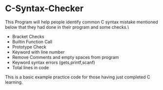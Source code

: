 # C-Syntax-Checker
This Program will help people identify common C syntax mistake mentioned below that they had done in their program and some checks.\
 - Bracket Checks
 - Builtin Function Call
 - Prototype Check
 - Keyword with line number
 - Remove Comments and empty spaces from program
 - Keyword syntax errors (gets,printf,scanf)
 - Total lines in code
 
This is a basic example practice code for those having just completed C learning.
 
